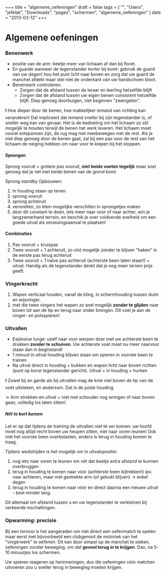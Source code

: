 +++
title = "algemene_oefeningen"
draft = false
tags = [
    "",
    "Users",
    "jefklak",
    "Downloads",
    "pages",
    "schermen",
    "algemene_oefeningen"
]
date = "2013-03-12"
+++
# Algemene oefeningen 

### Benenwerk 

  * positie van de arm: beetje meer van lichaam af dan bij floret.
  * En guarde wanneer de tegenstander korter bij komt: gebruik de guard van uw degen! hou het punt licht naar boven en zorg dat uw guard de manchet afdekt maar stel niet de onderkant van uw handschoen bloot.
  * Benenwerk controleren:
    * Zorgen dat de afstand tussen de leraar en leerling hetzelfde blijft
    * Zorgen dat de afstand tussen uw eigen benen consistent hetzelfde blijft. Diep genoeg doorbuigen, niet beginnen "zwengelen".

:exclamation: Hoe dieper door de benen, hoe makkelijker iemand van richting kan veranderen! Dat impliceert dat iemand sneller bij zijn tegenstander is, of sneller weg kan van gevaar. Het is de bedoeling om het lichaam *zo stil mogelijk* te houden terwijl de benen het werk leveren. Het lichaam moet vooral ontspannen zijn, de rug mag niet meebewegen met de rest. Als je niet diep genoeg door de benen gaat, zal bij een pas voor de rest van het lichaam de neiging hebben om naar voor te kiepen bij het stoppen.

#### Sprongen 

Sprong vooruit = grotere pas vooruit, **niet beide voeten tegelijk** maar snel genoeg dat je net met beide benen van de grond komt. 

Sprong standby Opbouwen:

  1. In houding staan op tenen
  2. sprong vooruit
  3. sprong achteruit
  4. versnellen, zo klein mogelijke verschillen in sprongetjes maken
  5. door dit constant te doen, iets meer naar voor of naar achter, win je langzamerhand terrein, en beschik je over voldoende snelheid om een goede uitval als verassingsaanval te plaatsen!

#### Combinaties 

  1. Pas vooruit + kruispas
  2. Twee vooruit + 1 achteruit, zo vlot mogelijk zonder te blijven "haken" in de eerste pas terug achteruit
  3. Twee vooruit + 1 halve pas achteruit (achterste been laten staan!) + uitval. Handig als de tegenstander denkt dat je nog meer terrein prijs geeft.

### Vingerkracht 

  1. Wapen verticaal houden, vanaf de kling, in schermhouding tussen duim en wijsvinger. 
  2. met die twee vingers het wapen zo snel mogelijk **zonder te glijden** naar boven tot aan de tip en terug naar onder brengen. Dit voel je aan de vinger- en polsspieren!

### Uitvallen 

  * Explosive lunge: uzelf naar voor werpen door met uw achterste been te drukken **zonder te schuiven**. Uw achterste voet moet nu meer naarvoor staan dan in beginstand!
  * 1 minuut in uitval houding blijven staan om spieren in voorste been te trainen
  * Na uitval direct in houding + bukken en wapen licht naar boven richten (punt op borst tegenstander gericht). Uitval + in houding + hurken

:exclamation: Zowel bij en garde als bij uitvallen mag de knie niet boven de tip van de voet uitsteken, en andersom. Dat is de juiste houding.

-> Arm strekken en uitval = niet met schouder nog wringen of naar boven gaan, volledig los laten zitten!

##### Nét te kort komen 

Let er op dat tijdens de training de uitvallen niet té ver komen: uw hoofd moet nog altijd recht boven uw heupen zitten, niet naar voren leunen! Ook niet het voorste been overbelasten, anders is terug in houding komen te traag. 

Tijdens wedstrijden is het mogelijk om in uitvalspositie:

  1. nog iets naar voren te leunen om nét dat beetje extra afstand te kunnen overbruggen
  2. terug in houding te komen naar vóór (achterste been bijtrekken!) ipv. naar achteren, maar met gestrekte arm (of gebukt blijven) -> enkel degen
  3. terug in houding te komen naar vóór en direct daarna een nieuwe uitval - best minder lang. 

Dit allemaal om afstand tussen u en uw tegenstander te verkleinen bij verkeerde inschattingen.

### Opwarming: precisie 

Bij een tornooi is het aangeraden om niet direct een oefenmatch te spelen maar eerst met bijvoorbeeld een clubgenoot de motoriek van het "vingerwerk" te oefenen. Dit kan door simpel op de manchet te steken, oefeningen zonder beweging, om dat **gevoel terug in te krijgen**. Dan, na 5-10 minuutjes los schermen. 

Uw spieren reageren op herinneringen, dus die oefeningen vóór matchen uitvoeren zou u sneller terug in beweging moeten krijgen. 